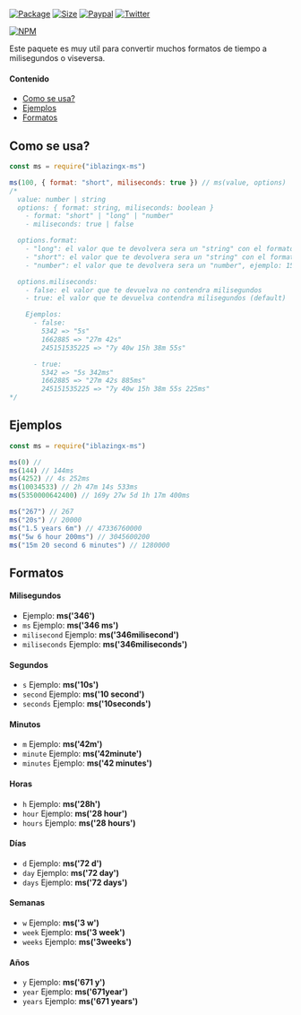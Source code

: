 
[![Package](https://img.shields.io/npm/v/iblazingx-ms?color=green&label=package)](https://www.npmjs.com/package/iblazingx-ms)
[![Size](https://img.shields.io/bundlephobia/min/iblazingx-ms)](https://www.npmjs.com/package/iblazingx-ms)
[![Paypal](https://img.shields.io/badge/donate-paypal-blue)](https://www.paypal.me/blazingx)
[![Twitter](https://img.shields.io/twitter/follow/IBlazingX?style=social)](https://www.twitter.com/IBlazingX)

[![NPM](https://nodei.co/npm/iblazingx-ms.png?downloads=true&downloadRank=true&stars=true)](https://www.npmjs.com/package/iblazingx-ms)


Este paquete es muy util para convertir muchos formatos de tiempo a milisegundos o viseversa.

#### Contenido
- [Como se usa?](#como-se-usa)
- [Ejemplos](#ejemplos)
- [Formatos](#formatos)

## Como se usa?
```js
const ms = require("iblazingx-ms")

ms(100, { format: "short", miliseconds: true }) // ms(value, options)
/*
  value: number | string
  options: { format: string, miliseconds: boolean }
    - format: "short" | "long" | "number"
    - miliseconds: true | false

  options.format:
    - "long": el valor que te devolvera sera un "string" con el formato de tiempo largo, ejemplo: "3 days 1 hour"
    - "short": el valor que te devolvera sera un "string" con el formato de tiempo corto, ejemplo: "15h 3m 257ms" (default si "value" es un numero)
    - "number": el valor que te devolvera sera un "number", ejemplo: 15525 (default si "value" es un string)

  options.miliseconds:
    - false: el valor que te devuelva no contendra milisegundos
    - true: el valor que te devuelva contendra milisegundos (default)

    Ejemplos:
      - false:
        5342 => "5s"
        1662885 => "27m 42s"
        245151535225 => "7y 40w 15h 38m 55s"

      - true:
        5342 => "5s 342ms"
        1662885 => "27m 42s 885ms"
        245151535225 => "7y 40w 15h 38m 55s 225ms"
*/
```

## Ejemplos
```js
const ms = require("iblazingx-ms")

ms(0) // 
ms(144) // 144ms
ms(4252) // 4s 252ms
ms(10034533) // 2h 47m 14s 533ms
ms(5350000642400) // 169y 27w 5d 1h 17m 400ms

ms("267") // 267
ms("20s") // 20000
ms("1.5 years 6m") // 47336760000
ms("5w 6 hour 200ms") // 3045600200
ms("15m 20 second 6 minutes") // 1280000
```

## Formatos
#### Milisegundos
- Ejemplo: **ms('346')**
- `ms` Ejemplo: **ms('346 ms')**
- `milisecond` Ejemplo: **ms('346milisecond')**
- `miliseconds` Ejemplo: **ms('346miliseconds')**

#### Segundos
- `s` Ejemplo: **ms('10s')**
- `second` Ejemplo: **ms('10 second')**
- `seconds` Ejemplo: **ms('10seconds')**

#### Minutos
- `m` Ejemplo: **ms('42m')**
- `minute` Ejemplo: **ms('42minute')**
- `minutes` Ejemplo: **ms('42 minutes')**

#### Horas
- `h` Ejemplo: **ms('28h')**
- `hour` Ejemplo: **ms('28 hour')**
- `hours` Ejemplo: **ms('28 hours')**

#### Días
- `d` Ejemplo: **ms('72 d')**
- `day` Ejemplo: **ms('72 day')**
- `days` Ejemplo: **ms('72 days')**

#### Semanas
- `w` Ejemplo: **ms('3 w')**
- `week` Ejemplo: **ms('3 week')**
- `weeks` Ejemplo: **ms('3weeks')**

#### Años
- `y` Ejemplo: **ms('671 y')**
- `year` Ejemplo: **ms('671year')**
- `years` Ejemplo: **ms('671 years')**

